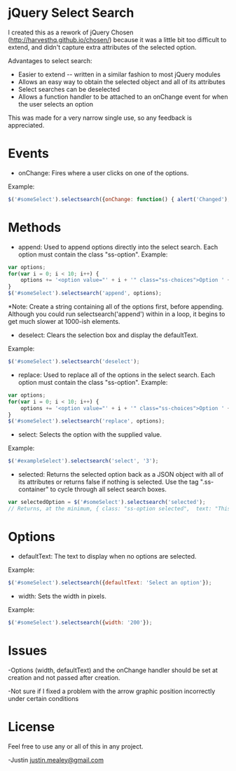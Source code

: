 jQuery Select Search
===============

I created this as a rework of jQuery Chosen (http://harvesthq.github.io/chosen/) because it was a little bit
too difficult to extend, and didn't capture extra attributes of the selected option.

Advantages to select search:

* Easier to extend -- written in a similar fashion to most jQuery modules
* Allows an easy way to obtain the selected object and all of its attributes
* Select searches can be deselected
* Allows a function handler to be attached to an onChange event for when the user selects an option

This was made for a very narrow single use, so any feedback is appreciated.

Events
======

* onChange: Fires where a user clicks on one of the options.

Example:

```javascript
$('#someSelect').selectsearch({onChange: function() { alert('Changed'); } });
```


Methods
=======

* append: Used to append options directly into the select search.  Each option must contain the class "ss-option".
Example:

```javascript
var options;
for(var i = 0; i < 10; i++) {
    options += '<option value="' + i + '" class="ss-choices">Option ' + i + '</option>';
}
$('#someSelect').selectsearch('append', options);
```

*Note:  Create a string containing all of the options first, before appending.  Although you could run selectsearch('append')
within in a loop, it begins to get much slower at 1000-ish elements.

* deselect: Clears the selection box and display the defaultText.

Example:

```javascript
$('#someSelect').selectsearch('deselect');
```

* replace: Used to replace all of the options in the select search.  Each option must contain the class "ss-option".
Example:

```javascript
var options;
for(var i = 0; i < 10; i++) {
    options += '<option value="' + i + '" class="ss-choices">Option ' + i + '</option>';
}
$('#someSelect').selectsearch('replace', options);
```

* select: Selects the option with the supplied value.

Example:

```javascript
$('#exampleSelect').selectsearch('select', '3');
```

* selected: Returns the selected option back as a JSON object with all of its attributes or returns false if nothing is selected.  Use the tag ".ss-container" to cycle through all select search boxes.
 
```javascript
var selectedOption = $('#someSelect').selectsearch('selected');
// Returns, at the minimum, { class: "ss-option selected",  text: "This option's text", value: "1" }
```

Options
=======

* defaultText: The text to display when no options are selected.

Example:

```javascript
$('#someSelect').selectsearch({defaultText: 'Select an option'});
```

* width: Sets the width in pixels.

Example:

```javascript
$('#someSelect').selectsearch({width: '200'});
```

Issues
======

-Options (width, defaultText) and the onChange handler should be set at creation and not passed after creation.

-Not sure if I fixed a problem with the arrow graphic position incorrectly under certain conditions

License
=======

Feel free to use any or all of this in any project.

-Justin
justin.mealey@gmail.com
